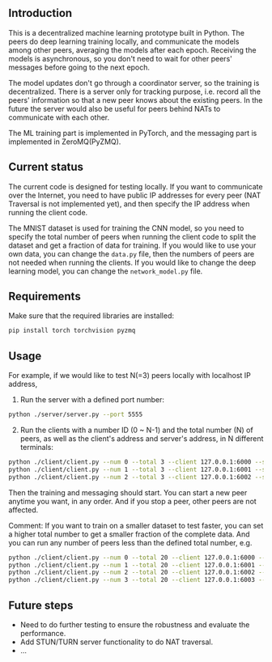 ## Introduction

This is a decentralized machine learning prototype built in Python. The peers do deep learning training locally, and communicate the models among other peers, averaging the models after each epoch. Receiving the models is asynchronous, so you don't need to wait for other peers' messages before going to the next epoch. 

The model updates don't go through a coordinator server, so the training is decentralized. There is a server only for tracking purpose, i.e. record all the peers' information so that a new peer knows about the existing peers. In the future the server would also be useful for peers behind NATs to communicate with each other.

The ML training part is implemented in PyTorch, and the messaging part is implemented in ZeroMQ(PyZMQ).

## Current status

The current code is designed for testing locally. If you want to communicate over the Internet, you need to have public IP addresses for every peer (NAT Traversal is not implemented yet), and then specify the IP address when running the client code.

The MNIST dataset is used for training the CNN model, so you need to specify the total number of peers when running the client code to split the dataset and get a fraction of data for training. If you would like to use your own data, you can change the `data.py` file, then the numbers of peers are not needed when running the clients. If you would like to change the deep learning model, you can change the `network_model.py` file.

## Requirements

Make sure that the required libraries are installed:
```Bash
pip install torch torchvision pyzmq
```

## Usage

For example, if we would like to test N(=3) peers locally with localhost IP address,

1. Run the server with a defined port number:

```Bash
python ./server/server.py --port 5555
```

2. Run the clients with a number ID (0 ~ N-1) and the total number (N) of peers, as well as the client's address and server's address, in N different terminals:

```Bash
python ./client/client.py --num 0 --total 3 --client 127.0.0.1:6000 --server 127.0.0.1:5555
python ./client/client.py --num 1 --total 3 --client 127.0.0.1:6001 --server 127.0.0.1:5555
python ./client/client.py --num 2 --total 3 --client 127.0.0.1:6002 --server 127.0.0.1:5555
```

Then the training and messaging should start. You can start a new peer anytime you want, in any order. And if you stop a peer, other peers are not affected.

Comment: If you want to train on a smaller dataset to test faster, you can set a higher total number to get a smaller fraction of the complete data. And you can run any number of peers less than the defined total number, e.g.
```Bash
python ./client/client.py --num 0 --total 20 --client 127.0.0.1:6000 --server 127.0.0.1:5555
python ./client/client.py --num 1 --total 20 --client 127.0.0.1:6001 --server 127.0.0.1:5555
python ./client/client.py --num 2 --total 20 --client 127.0.0.1:6002 --server 127.0.0.1:5555
python ./client/client.py --num 3 --total 20 --client 127.0.0.1:6003 --server 127.0.0.1:5555
```


## Future steps
- Need to do further testing to ensure the robustness and evaluate the performance.
- Add STUN/TURN server functionality to do NAT traversal.
- ...
